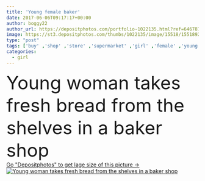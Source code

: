 ```yaml
---
title: 'Young female baker'
date: 2017-06-06T09:17:17+00:00
author: boggy22
author_url: https://depositphotos.com/portfolio-1022135.html?ref=64678756
image: https://st3.depositphotos.com/thumbs/1022135/image/15518/155189282/api_thumb_450.jpg?forcejpeg=true
type: "post"
tags: ['buy' ,'shop' ,'store' ,'supermarket' ,'girl' ,'female' ,'young' ,'fresh' ,'portrait' ,'caucasian' ,'warm' ,'food' ,'pastry' ,'tasty' ,'hat' ,'gourmet' ,'woman' ,'occupation' ,'production' ,'profession' ,'bakery' ,'bread' ,'uniform' ,'sell' ,'baguette' ,'Baker' ,'bakehouse' ]
categories: 
  - girl
---
```

<div aling="center">
            <font size="60"> Young woman takes fresh bread from the shelves in a baker shop</font>   
</div>
<div>
    <a href='https://st3.depositphotos.com/thumbs/1022135/image/15518/155189282/api_thumb_450.jpg?forcejpeg=true?ref=64678756' target=_blank > Go "Depositphotos" to get lage size of this picture ->
        <img href='https://st3.depositphotos.com/thumbs/1022135/image/15518/155189282/api_thumb_450.jpg?forcejpeg=true?ref=64678756' src='https://st3.depositphotos.com/1022135/15518/i/950/depositphotos_155189282-stock-photo-young-female-baker.jpg?forcejpeg=true' alt='Young woman takes fresh bread from the shelves in a baker shop' >
    </a>
</div>
